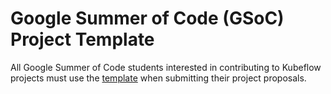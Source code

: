 # Google Summer of Code (GSoC) Project Template

All Google Summer of Code students interested in contributing to Kubeflow projects must use the [template](gsoc-proposal-template.md) when submitting their project proposals.
